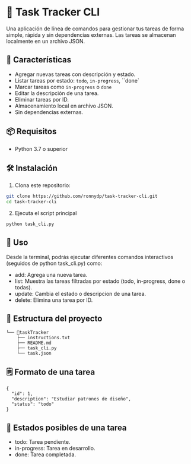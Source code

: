 # 📄 Task Tracker CLI

Una aplicación de línea de comandos para gestionar tus tareas de forma simple, rápida y sin dependencias externas. Las tareas se almacenan localmente en un archivo JSON.

## 🚀 Características

- Agregar nuevas tareas con descripción y estado.
- Listar tareas por estado: `todo`, `in-progress`, ``done`
- Marcar tareas como `in-progress` o `done`
- Editar la descripción de una tarea.
- Eliminar tareas por ID.
- Almacenamiento local en archivo JSON.
- Sin dependencias externas.

## 📦 Requisitos

- Python 3.7 o superior

## 🛠️ Instalación

1. Clona este repositorio:

```bash
git clone https://github.com/ronnydp/task-tracker-cli.git
cd task-tracker-cli
```

2. Ejecuta el script principal

```bash
python task_cli.py
```

## 📌 Uso

Desde la terminal, podrás ejecutar diferentes comandos interactivos (seguidos de python task_cli.py) como:

- add: Agrega una nueva tarea.
- list: Muestra las tareas filtradas por estado (todo, in-progress, done o todas).
- update: Cambia el estado o descripcion de una tarea.
- delete: Elimina una tarea por ID.

## 📂 Estructura del proyecto

```
└── 📁taskTracker
    ├── instructions.txt
    ├── README.md
    ├── task_cli.py
    └── task.json
```

## 🗒️ Formato de una tarea

```
{
  "id": 1,
  "description": "Estudiar patrones de diseño",
  "status": "todo"
}
```

## 📢 Estados posibles de una tarea

- todo: Tarea pendiente.
- in-progress: Tarea en desarrollo.
- done: Tarea completada.
